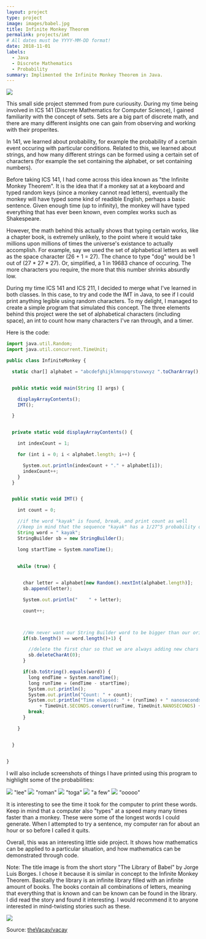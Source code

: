 ```yaml
---
layout: project
type: project
image: images/babel.jpg
title: Infinite Monkey Theorem
permalink: projects/imt
# All dates must be YYYY-MM-DD format!
date: 2018-11-01
labels:
  - Java
  - Discrete Mathematics
  - Probability
summary: Implimented the Infinite Monkey Theorem in Java.
---
```


<img class="ui medium right floated rounded image" src="../images/monkey.png">

This small side project stemmed from pure curiousity. During my time being involved in ICS 141 (Discrete Mathematics for Computer Science), I gained familiarity with the concept of sets. Sets are a big part of discrete math, and there are many different insights one can gain from observing and working with their properites. 

In 141, we learned about probability, for example the probability of a certain event occuring with particular conditions. Related to this, we learned about strings, and how many different strings can be formed using a certain set of characters (for example the set containing the alphabet, or set containing numbers). 

Before taking ICS 141, I had come across this idea known as "the Infinite Monkey Theorem". It is the idea that if a monkey sat at a keyboard and typed random keys (since a monkey cannot read letters), eventually the monkey will have typed some kind of readible English, perhaps a basic sentence. Given enough time (up to infinity), the monkey will have typed everything that has ever been known, even complex works such as Shakespeare. 

However, the math behind this actually shows that typing certain works, like a chapter book, is extremely unlikely, to the point where it would take millions upon millions of times the universe's existance to actually accomplish. For example, say we used the set of alphabetical letters as well as the space character (26 + 1 = 27). The chance to type "dog" would be 1 out of (27 * 27 * 27). Or, simplified, a 1 in 19683 chance of occuring. The more characters you require, the more that this number shrinks absurdly low. 

During my time ICS 141 and ICS 211, I decided to merge what I've learned in both classes. In this case, to try and code the IMT in Java, to see if I could print anything legible using random characters. To my delight, I managed to create a simple program that simulated this concept. The three elements behind this project were the set of alphabetical characters (including space), an int to count how many characters I've ran through, and a timer.

Here is the code:

```js
import java.util.Random;
import java.util.concurrent.TimeUnit;

public class InfiniteMonkey {

  static char[] alphabet = "abcdefghijklmnopqrstuvwxyz ".toCharArray();


  public static void main(String [] args) {

    displayArrayContents();
    IMT();

  }


  private static void displayArrayContents() {

    int indexCount = 1;

    for (int i = 0; i < alphabet.length; i++) {

      System.out.println(indexCount + "." + alphabet[i]);
      indexCount++;
    }
  }


  public static void IMT() {

    int count = 0;

    //if the word "kayak" is found, break, and print count as well
    //keep in mind that the sequence "kayak" has a 1/27^5 probability of generating (very slim)
    String word = " kayak";
    StringBuilder sb = new StringBuilder();

    long startTime = System.nanoTime();
    
    
    while (true) {


      char letter = alphabet[new Random().nextInt(alphabet.length)];
      sb.append(letter);

      System.out.println("    " + letter);

      count++;



      //We never want our String Builder word to be bigger than our original word because then obvi they wont match.
      if(sb.length() == word.length()+1) {

        //delete the first char so that we are always adding new chars and changing our sb
        sb.deleteCharAt(0);
      }

      if(sb.toString().equals(word)) {
        long endTime = System.nanoTime();
        long runTime = (endTime - startTime);
        System.out.println();
        System.out.println("Count: " + count);
        System.out.println("Time elapsed: " + (runTime) + " nanoseconds or " 
            + TimeUnit.SECONDS.convert(runTime, TimeUnit.NANOSECONDS) + " seconds (truncated)" );
        break;
      }

    }


  }


}

```

I will also include screenshots of things I have printed using this program to highlight some of the probabilities:

<div class="ui small rounded images">
  <img class="ui image" src="../images/lee.png">
  "lee"
  
  <img class="ui image" src="../images/roman.png">
  "roman"
  
  <img class="ui image" src="../images/toga.png">
  "toga"
  
  <img class="ui image" src="../images/a few.png">
  "a few"
  
  <img class="ui image" src="../images/ooooo.png">
  "ooooo"
  
</div>


It is interesting to see the time it took for the computer to print these words. Keep in mind that a computer also "types" at a speed many many times faster than a monkey. These were some of the longest words I could generate. When I attempted to try a sentence, my computer ran for about an hour or so before I called it quits. 

Overall, this was an interesting little side project. It shows how mathematics can be applied to a particular situation, and how mathematics can be demonstrated through code.

Note: The title image is from the short story "The Library of Babel" by Jorge Luis Borges. I chose it because it is similar in concept to the Infinite Monkey Theorem. Basically the library is an infinite library filled with an infinite amount of books. The books contain all combinations of letters, meaning that everything that is known and can be known can be found in the library. I did read the story and found it interesting. I would recommend it to anyone interested in mind-twisting stories such as these.

<div class="ui small rounded images">
  <img class="ui image" src="../images/library.jpg">
 
 </div>
 
Source: <a href="https://github.com/theVacay/vacay"><i class="large github icon"></i>theVacay/vacay</a>

